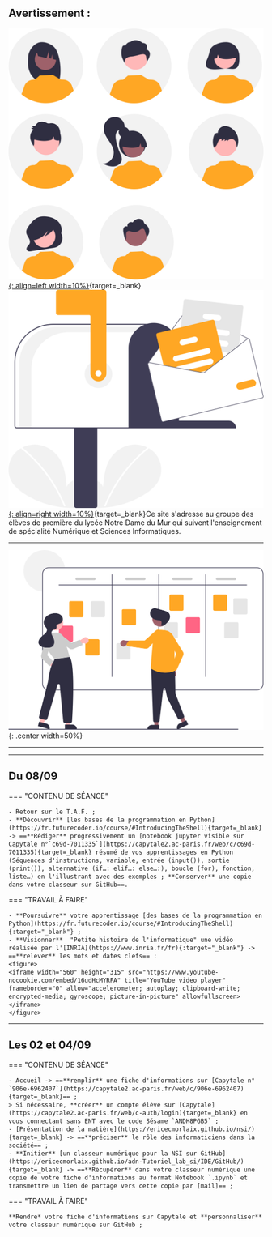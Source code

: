 
## Avertissement :

[![PJ](images/undraw_Team_re_0bfe.svg "# TEAM-1NSI-2025-2026"){: align=left width=10%}](){target=_blank}[![PJ](images/undraw_Mailbox_re_dvds.svg "team-1nsi-2025-2026@ecmorlaix.fr"){: align=right width=10%}](mailto:){target=_blank}Ce site s'adresse au groupe des élèves de première du lycée Notre Dame du Mur qui suivent l'enseignement de spécialité Numérique et Sciences Informatiques.
<!-- 
### Autres liens du groupe :

- [Sharepoint](https://ecmorlaix.sharepoint.com/sites/TEAM-1NSI-20212022/Documents%20partages/Forms/AllItems.aspx?CT=1633088990185&RootFolder=%2Fsites%2FTEAM%2D1NSI%2D20212022%2FDocuments%20partages%2FGeneral&FolderCTID=0x012000019689D1FEC0FB4E86F4D05CA2B5A0EC){target=_blank}
- [Conversation](https://outlook.office365.com/mail/group/ecmorlaix.fr/team-1nsi-20212022/email){target=_blank} -->

***

![board](images/undraw_Scrum_board_re_wk7v.svg){: .center width=50%}

[mail]: mailto:eric.madec@ecmorlaix.fr "eric.madec@ecmorlaix.fr"


***

<!-- **A LIRE :**

- [ChatGPT : « Non, le métier de développeur informatique n’est pas mort ! ](https://www.nouvelobs.com/opinions/20230321.OBS71149/chatgpt-non-le-metier-de-developpeur-informatique-n-est-pas-mort.html){target=_blank}

- [Sortir de sa zone de confort pour apprendre afin de se réaliser](https://static.wixstatic.com/media/557f79_7cbdd28074e84e4882ec9314f46d5fb0~mv2.jpeg/v1/fill/w_1024,h_768,al_c,q_90/557f79_7cbdd28074e84e4882ec9314f46d5fb0~mv2.webp){target=_blank} ;
      source : <https://www.jeromefrugere.com/post/pourquoi-dit-on-qu-il-faut-se-faire-violence-pour-sortir-de-sa-zone-de-confort> 

***
## Du 01/06

=== "CONTENU DE SÉANCE"

    - **faire** les activités du notebook [IHM_Web_Statique](https://nbviewer.org/urls/ericecmorlaix.github.io/1NSI_2025-2026/IHM_Web_Statique.ipynb){target=_blank} ;
    [:fontawesome-solid-download:](https://ericecmorlaix.github.io/1NSI_2025-2026/IHM_Web_Statique.ipynb){ .md-button .md-button--primary} et rendre compte de votre travail par [mail] ;
    - **faire** les activités du notebook [IHM_Web_Dynamique](https://nbviewer.org/urls/ericecmorlaix.github.io/1NSI_2025-2026/IHM_Web_Dynamique.ipynb){target=_blank} ;
    [:fontawesome-solid-download:](https://ericecmorlaix.github.io/1NSI_2025-2026/IHM_Web_Dynamique.ipynb){ .md-button .md-button--primary} et rendre compte de votre travail par [mail] ;

=== "TRAVAIL À FAIRE"
    
    - **regarder** la vidéo [Notions de web et d'interface homme-machine](https://www.lumni.fr/video/notions-de-web-et-d-interface-homme-machine){target="_blank"} ;   
    - **s'entrainer** sur le site [Exercices pratiques de NSI](https://e-nsi.gitlab.io/pratique/){target="_blank"} ;
    - **Poursuivre** l'entrainement pour la [Nuit du cOde 2023](./Nuit_du_cOde)

***
## Du 12/05

=== "CONTENU DE SÉANCE"
    
    - **Faire** les activités du notebook [Traitement de données en table avec Python (Partie 2)​](https://nbviewer.org/urls/ericecmorlaix.github.io/1NSI_2025-2026/Data_CSV-2.ipynb){target=_blank} ;
    [:fontawesome-solid-download:](https://ericecmorlaix.github.io/1NSI_2025-2026/Data_CSV-2.ipynb){ .md-button .md-button--primary} et rendre compte de votre travail par [mail] ;
    - **Finir** les activités du site [Dictionnaires](https://mcoilhac.forge.aeif.fr/dictionnaires/dictionnaires/01_quesako/){target=_blank} ;
    
    
=== "TRAVAIL À FAIRE"
    
    - **Finir** les activités du notebook [Terminal-Un_BN_pour_la_ligne_de_commande.ipynb](https://nbviewer.org/urls/ericecmorlaix.github.io/1NSI_2025-2026/Terminal-Un_BN_pour_la_ligne_de_commande.ipynb){target=_blank} ;
    [:fontawesome-solid-download:](https://ericecmorlaix.github.io/1NSI_2025-2026/Terminal-Un_BN_pour_la_ligne_de_commande.ipynb){ .md-button .md-button--primary} et remettre votre travail par [mail] ;    
    - **s'entrainer** sur le site [Exercices pratiques de NSI](https://e-nsi.gitlab.io/pratique/){target="_blank"} ;
    - **Poursuivre** l'entrainement pour la [Nuit du cOde 2023](./Nuit_du_cOde)

***
## Du 07/04

=== "CONTENU DE SÉANCE"

    - Evaluation par QCM portant essentiellement sur les commandes Linux, les tableaux par compréhension, un peu de logique booléenne, de l’algorithmique et de la programmation en Python d’une manière générale ;
    - Révisions de SNT : [Les données structurées et leur traitement](https://parcours.algorea.org/contents/4707-4701-1067253748629066205-653650670442840123/){target=_blank} ;
    - **Faire** les activités du site [Dictionnaires](https://mcoilhac.forge.aeif.fr/dictionnaires/dictionnaires/01_quesako/){target=_blank} ;
    - **Faire** les activités du notebook [Traitement de données en table avec Python (Partie 1)​](https://nbviewer.org/urls/ericecmorlaix.github.io/1NSI_2025-2026/Data_CSV-1.ipynb){target=_blank} ;
    [:fontawesome-solid-download:](https://ericecmorlaix.github.io/1NSI_2025-2026/Data_CSV-1.ipynb){ .md-button .md-button--primary} et rendre compte de votre travail par [mail] ;
    
=== "TRAVAIL À FAIRE"
    
    - **Finir** les activités du notebook [Terminal-Un_BN_pour_la_ligne_de_commande.ipynb](https://nbviewer.org/urls/ericecmorlaix.github.io/1NSI_2025-2026/Terminal-Un_BN_pour_la_ligne_de_commande.ipynb){target=_blank} ;
    [:fontawesome-solid-download:](https://ericecmorlaix.github.io/1NSI_2025-2026/Terminal-Un_BN_pour_la_ligne_de_commande.ipynb){ .md-button .md-button--primary} et remettre votre travail par [mail] ;    
    - **s'entrainer** sur le site [Exercices pratiques de NSI](https://e-nsi.gitlab.io/pratique/){target="_blank"} ;
    - **Poursuivre** l'entrainement pour la [Nuit du cOde 2023](./Nuit_du_cOde)
 
***
## Le 03/04

=== "CONTENU DE SÉANCE"

    - Synthèse des notebook [Exercices_listes_tableaux.ipynb](https://nbviewer.org/urls/ericecmorlaix.github.io/1NSI_2025-2026/Exercices_listes_tableaux.ipynb){target=_blank} ;
    et [OS.ipynb](https://nbviewer.org/urls/ericecmorlaix.github.io/1NSI_2025-2026/OS.ipynb){target=_blank} ;

    - **Finir** les activités du notebook [Terminal-Un_BN_pour_la_ligne_de_commande.ipynb](https://nbviewer.org/urls/ericecmorlaix.github.io/1NSI_2025-2026/Terminal-Un_BN_pour_la_ligne_de_commande.ipynb){target=_blank} ;
    [:fontawesome-solid-download:](https://ericecmorlaix.github.io/1NSI_2025-2026/Terminal-Un_BN_pour_la_ligne_de_commande.ipynb){ .md-button .md-button--primary} et remettre votre travail par [mail] ;

=== "TRAVAIL À FAIRE"

    - **Poursuivre** l'entrainement pour la [Nuit du cOde 2023](./Nuit_du_cOde)
    
    - **Découvrir** la dernière mise à jour avec les [Canvas dans Obsidian](https://ericecmorlaix.github.io/adn-Tutoriel_Obsidian/7-Options_Plugins/#canvas){target=_blank} ;

***
## Du 13 au 24/03

=== "CONTENU DE SÉANCE"

    - **Faire** les exercices du notebook [Exercices_listes_tableaux.ipynb](https://nbviewer.org/urls/ericecmorlaix.github.io/1NSI_2025-2026/Exercices_listes_tableaux.ipynb){target=_blank} ;
    [:fontawesome-solid-download:](https://ericecmorlaix.github.io/1NSI_2025-2026/Exercices_listes_tableaux.ipynb){ .md-button .md-button--primary} et remettre votre travail par [mail] ;

    - **Finir** les activités du notebook [TP_matrices.ipynb](https://nbviewer.org/urls/ericecmorlaix.github.io/1NSI_2025-2026/TP_matrices.ipynb){target=_blank} ;
    [:fontawesome-solid-download:](https://ericecmorlaix.github.io/1NSI_2025-2026/TP_matrices.ipynb){ .md-button .md-button--primary} et remettre votre travail par [mail] ;

     - **Répondre** au questionnement du notebook [OS.ipynb](https://nbviewer.org/urls/ericecmorlaix.github.io/1NSI_2025-2026/OS.ipynb){target=_blank} ;
    [:fontawesome-solid-download:](https://ericecmorlaix.github.io/1NSI_2025-2026/OS.ipynb){ .md-button .md-button--primary} et remettre votre travail par [mail] ;

    - **Faire** les activités du notebook [Terminal-Un_BN_pour_la_ligne_de_commande.ipynb](https://nbviewer.org/urls/ericecmorlaix.github.io/1NSI_2025-2026/Terminal-Un_BN_pour_la_ligne_de_commande.ipynb){target=_blank} ;
    [:fontawesome-solid-download:](https://ericecmorlaix.github.io/1NSI_2025-2026/Terminal-Un_BN_pour_la_ligne_de_commande.ipynb){ .md-button .md-button--primary} et remettre votre travail par [mail] ;


=== "TRAVAIL À FAIRE"

    - **Poursuivre** l'entrainement pour la [Nuit du cOde 2023](./Nuit_du_cOde)
    
    - **Découvrir** la dernière mise à jour avec les [Canvas dans Obsidian](https://ericecmorlaix.github.io/adn-Tutoriel_Obsidian/7-Options_Plugins/#canvas){target=_blank} ;


***
## Du 10/03

=== "CONTENU DE SÉANCE"

    - Evaluation par QCM sur les tableaux

    - **Finir** les activités du notebook [TP_matrices.ipynb](https://nbviewer.org/urls/ericecmorlaix.github.io/1NSI_2025-2026/TP_matrices.ipynb){target=_blank} ;
    [:fontawesome-solid-download:](https://ericecmorlaix.github.io/1NSI_2025-2026/TP_matrices.ipynb){ .md-button .md-button--primary} et remettre votre travail par [mail] ;

    - Entrainement pour la [Nuit du cOde 2023](./Nuit_du_cOde)

=== "TRAVAIL À FAIRE"
    
    - **découvrir** la dernière mise à jour avec les [Canvas dans Obsidian](https://ericecmorlaix.github.io/adn-Tutoriel_Obsidian/7-Options_Plugins/#canvas){target=_blank} ;


***
## Du 27/02

=== "CONTENU DE SÉANCE"

    - **faire** les activités du notebook [Les_tableaux.ipynb](https://nbviewer.org/urls/ericecmorlaix.github.io/1NSI_2025-2026/Les_tableaux.ipynb){target=_blank} ;
    [:fontawesome-solid-download:](https://ericecmorlaix.github.io/1NSI_2025-2026/Les_tableaux.ipynb){ .md-button .md-button--primary} et remettre votre travail par [mail] ;

    - **faire** les activités du notebook [TP_matrices.ipynb](https://nbviewer.org/urls/ericecmorlaix.github.io/1NSI_2025-2026/TP_matrices.ipynb){target=_blank} ;
    [:fontawesome-solid-download:](https://ericecmorlaix.github.io/1NSI_2025-2026/TP_matrices.ipynb){ .md-button .md-button--primary} et remettre votre travail par [mail] ;

=== "TRAVAIL À FAIRE"
    
    - **transmettre** le notebook [BBCmicrobit-Un_BN_Pour_MicroPython](https://nbviewer.org/urls/ericecmorlaix.github.io/1NSI_2025-2026/BBCmicrobit-Un_BN_Pour_MicroPython.ipynb){target=_blank} ;
    [:fontawesome-solid-download:](https://ericecmorlaix.github.io/1NSI_2025-2026/BBCmicrobit-Un_BN_Pour_MicroPython.ipynb){ .md-button .md-button--primary} et remettre votre travail par [mail] ;

    - **découvrir** la dernière mise à jour avec les [Canvas dans Obsidian](https://ericecmorlaix.github.io/adn-Tutoriel_Obsidian/7-Options_Plugins/#canvas){target=_blank} ;

***
## Les 26 et 27/01

=== "CONTENU DE SÉANCE"

    - **faire** les activités du notebook [BBCmicrobit-Un_BN_Pour_MicroPython](https://nbviewer.org/urls/ericecmorlaix.github.io/1NSI_2025-2026/BBCmicrobit-Un_BN_Pour_MicroPython.ipynb){target=_blank} ;
    [:fontawesome-solid-download:](https://ericecmorlaix.github.io/1NSI_2025-2026/BBCmicrobit-Un_BN_Pour_MicroPython.ipynb){ .md-button .md-button--primary} et remettre votre travail par [mail] ;

=== "TRAVAIL À FAIRE"
    
    - **transmettre** le notebook [Logique Booleenne](https://nbviewer.org/urls/ericecmorlaix.github.io/1NSI_2025-2026/Logique_Booleenne.ipynb){target=_blank} avec les réponses aux exercices du T.A.F. précédent ;
    [:fontawesome-solid-download:](https://ericecmorlaix.github.io/1NSI_2025-2026/Logique_Booleenne.ipynb){ .md-button .md-button--primary} ;






    - **Poursuivre** l'exploration du module [ipycanvas](https://nbviewer.org/urls/ericecmorlaix.github.io/1NSI_2025-2026/ipycanvas-Le_BN_pour_dessiner.ipynb){target=_blank}
    [:fontawesome-solid-download:](https://ericecmorlaix.github.io/1NSI_2025-2026/ipycanvas-Le_BN_pour_dessiner.ipynb){ .md-button .md-button--primary} ;

***





    - Synthèse en écriture collective des travaux du trimestre : [Solutions des notebook](https://codimd.apps.education.fr/YA8b-rxnQya0UHlQwZTMeA){target=_blank} ;

    - Synthèse en écriture collective des travaux du trimestre :
        - [Solutions des notebook](https://codimd.apps.education.fr/YA8b-rxnQya0UHlQwZTMeA){target=_blank}
        - [Memo de HTML5](https://codimd.apps.education.fr/BpZd89D2RWqxkfp14uDfSA){target=_blank}

 
## Du 04/06

=== "CONTENU DE SÉANCE"

    - Correction des évaluations du trimestre ;

    - **faire** les activités du notebook [IHM_Web_Dynamique](https://nbviewer.org/urls/ericecmorlaix.github.io/1NSI_2025-2026/IHM_Web_Dynamique.ipynb){target=_blank} ;
    [:fontawesome-solid-download:](https://ericecmorlaix.github.io/1NSI_2025-2026/IHM_Web_Dynamique.ipynb){ .md-button .md-button--primary} et rendre compte de votre travail par [mail] ;

=== "TRAVAIL À FAIRE"
    
    - **regarder** la vidéo [Notions de web et d'interface homme-machine](https://www.lumni.fr/video/notions-de-web-et-d-interface-homme-machine){target="_blank"} ;

    - **développer** un serveur web avec flask sur VSC :

        <center>
        <figure>
        <iframe width="560" height="315" src="https://www.youtube.com/embed/Ihp_cG7c2Rk?si=FsmsvR-ozR9AY3P8" title="YouTube video player" frameborder="0" allow="accelerometer; autoplay; clipboard-write; encrypted-media; gyroscope; picture-in-picture; web-share" referrerpolicy="strict-origin-when-cross-origin" allowfullscreen></iframe>
        <figcaption>TUTORIEL FLASK #1 : Découverte du framework, routes & templates</figcaption>
        </figure>
        </center>

        <center>
        <figure>
        <iframe width="560" height="315" src="https://www.youtube.com/embed/lvxqvNXniVc?si=go8MTmDwkyfmduN5" title="YouTube video player" frameborder="0" allow="accelerometer; autoplay; clipboard-write; encrypted-media; gyroscope; picture-in-picture; web-share" referrerpolicy="strict-origin-when-cross-origin" allowfullscreen></iframe>
        <figcaption>TUTORIEL FLASK #2 : Transmettre des paramètres dans l'URL</figcaption>
        </figure>
        </center>

        <center>
        <figure>
        <iframe width="560" height="315" src="https://www.youtube.com/embed/FdA1P7dY_18?si=fO2LzJCvlFyOo8DG" title="YouTube video player" frameborder="0" allow="accelerometer; autoplay; clipboard-write; encrypted-media; gyroscope; picture-in-picture; web-share" referrerpolicy="strict-origin-when-cross-origin" allowfullscreen></iframe>
        <figcaption>TUTORIEL FLASK #3 : Formulaires, méthodes GET et POST</figcaption>
        </figure>
        </center>


    - **Se questionner** et **découvrir** l'Intelligence Artificielle avec Guillaume et la Hotline  :

        <center>
        <figure>
        <iframe width="560" height="315" src="https://www.youtube.com/embed/mkfXdzA6B_c?si=sMKHM1SULVs5CKRV" title="YouTube video player" frameborder="0" allow="accelerometer; autoplay; clipboard-write; encrypted-media; gyroscope; picture-in-picture; web-share" referrerpolicy="strict-origin-when-cross-origin" allowfullscreen></iframe>
        <figcaption>Qui a peur de l’IA ? Se questionner #1</figcaption>
        </figure>
        </center>

        <center>
        <figure>
        <iframe width="560" height="315" src="https://www.youtube.com/embed/yQLmgw3rClM?si=coIFHrHxcEX_cm5P" title="YouTube video player" frameborder="0" allow="accelerometer; autoplay; clipboard-write; encrypted-media; gyroscope; picture-in-picture; web-share" referrerpolicy="strict-origin-when-cross-origin" allowfullscreen></iframe>
        <figcaption>C’est quoi l’intelligence artificielle ? Découvrir #1</figcaption>
        </figure>
        </center>

        <center>
        <figure>
        <iframe width="560" height="315" src="https://www.youtube.com/embed/E_3vJwb-wE0?si=Xkk1LSV1vs-pf3-k" title="YouTube video player" frameborder="0" allow="accelerometer; autoplay; clipboard-write; encrypted-media; gyroscope; picture-in-picture; web-share" referrerpolicy="strict-origin-when-cross-origin" allowfullscreen></iframe>
        <figcaption>De l’IA à toutes les sauces ? Se questionner #2</figcaption>
        </figure>
        </center>

        <center>
        <figure>
        <iframe width="560" height="315" src="https://www.youtube.com/embed/bLvabh0asQU?si=vQjsj3EFohXAfWFc" title="YouTube video player" frameborder="0" allow="accelerometer; autoplay; clipboard-write; encrypted-media; gyroscope; picture-in-picture; web-share" referrerpolicy="strict-origin-when-cross-origin" allowfullscreen></iframe>
        <figcaption>Du machine learning et des données. Découvrir #2</figcaption>
        </figure>
        </center>

        <center>
        <figure>
        <iframe width="560" height="315" src="https://www.youtube.com/embed/rEXOzNGAWFQ?si=MHI9FFIcgNkajN-7" title="YouTube video player" frameborder="0" allow="accelerometer; autoplay; clipboard-write; encrypted-media; gyroscope; picture-in-picture; web-share" referrerpolicy="strict-origin-when-cross-origin" allowfullscreen></iframe>
        <figcaption>Les humains sont-ils bons pour la casse ? Se questionner #3</figcaption>
        </figure>
        </center>

        <center>
        <figure>
        <iframe width="560" height="315" src="https://www.youtube.com/embed/4D8XReLj5SQ?si=MFPY2qNthNln061Y" title="YouTube video player" frameborder="0" allow="accelerometer; autoplay; clipboard-write; encrypted-media; gyroscope; picture-in-picture; web-share" referrerpolicy="strict-origin-when-cross-origin" allowfullscreen></iframe>
        <figcaption>L'intelligence artificielle à notre service ? Découvrir #3</figcaption>
        </figure>
        </center>

    - **Découvrir** l'[Intelligence Artificielle avec vittascience](https://fr.vittascience.com/ia/){target=_blank} :

        - [**interagir** avec différents modèles d'IA textuelles](https://fr.vittascience.com/ia/text.php){target=_blank} ;    
    
    - **Utiliser** une IA conversationnelle sans inscription avec [DuckDuckGo](https://duckduckgo.com/){target=_blank} ;  
    
    - **Reproduire** l'expérience :

        <center>
        <figure>
        <iframe width="560" height="315" src="https://www.youtube.com/embed/q8-LhLKc8wY?si=kaVzTn_vQ3YFJYN7" title="YouTube video player" frameborder="0" allow="accelerometer; autoplay; clipboard-write; encrypted-media; gyroscope; picture-in-picture; web-share" referrerpolicy="strict-origin-when-cross-origin" allowfullscreen></iframe>
        <figcaption>Intelligence artificielle-une machine qui apprend à jouer</figcaption>
        </figure>
        </center>
              

    - [Progresser en algorithmique à l'aide d'énigmes](https://nreveret.forge.aeif.fr/enigmes/){target="_blank"} ; 

    - [Maitriser des algorithmes et la programmation en Python](https://e-nsi.gitlab.io/pratique/){target="_blank"} ; 

***




## Le 03/06

=== "CONTENU DE SÉANCE"
      
    - **Finaliser** votre notebook memo d'algorithmique à l'aide du [cours](https://e-nsi.forge.aeif.fr/tris/){target=_blank} et en l'illustrant à l'aide d'[exercices](https://e-nsi.forge.aeif.fr/pratique/){target=_blank} et le transmettre... ;

=== "TRAVAIL À FAIRE"

    - **Finaliser** votre notebook memo d'algorithmique à l'aide du [cours](https://e-nsi.forge.aeif.fr/tris/){target=_blank} et en l'illustrant à l'aide d'[exercices](https://e-nsi.forge.aeif.fr/pratique/){target=_blank} et le transmettre... ;

***
## Le 24/05

=== "CONTENU DE SÉANCE"
    
    - Bilan de la [Nuit du cOde](./Nuit_du_cOde) ;
    
    - Synthèses des activités ​du notebook [Algorithmique-Complexite](https://nbviewer.org/urls/ericecmorlaix.github.io/1NSI_2025-2026/Algorithmique-Complexite.ipynb){target=_blank}  [:fontawesome-solid-download:](https://ericecmorlaix.github.io/1NSI_2025-2026/Algorithmique-Complexite.ipynb){ .md-button .md-button--primary} ;

    - Synthèses des activités ​du notebook [Algorithmique-Tri](https://nbviewer.org/urls/ericecmorlaix.github.io/1NSI_2025-2026/Algorithmique-Tri.ipynb){target=_blank}  [:fontawesome-solid-download:](https://ericecmorlaix.github.io/1NSI_2025-2026/Algorithmique-Tri.ipynb){ .md-button .md-button--primary} ;

     - ==**Se préparer** pour une évaluation pratique d'algorithmique en révisant le [cours](https://e-nsi.forge.aeif.fr/tris/){target=_blank} et en [s'exerçant](https://e-nsi.forge.aeif.fr/pratique/){target=_blank}== 

=== "TRAVAIL À FAIRE"

    - ==**Se préparer** pour une évaluation pratique d'algorithmique en révisant le [cours](https://e-nsi.forge.aeif.fr/tris/){target=_blank} et en [s'exerçant](https://e-nsi.forge.aeif.fr/pratique/){target=_blank}== 

***

## Du 13 au 17/05 (le 15/05 en autonomie) 

=== "CONTENU DE SÉANCE"
    
    - **Faire** les activités ​du notebook [Algorithmique-Complexite](https://nbviewer.org/urls/ericecmorlaix.github.io/1NSI_2025-2026/Algorithmique-Complexite.ipynb){target=_blank}  [:fontawesome-solid-download:](https://ericecmorlaix.github.io/1NSI_2025-2026/Algorithmique-Complexite.ipynb){ .md-button .md-button--primary} ;

    - **Faire** les activités ​du notebook [Algorithmique-Tri](https://nbviewer.org/urls/ericecmorlaix.github.io/1NSI_2025-2026/Algorithmique-Tri.ipynb){target=_blank}  [:fontawesome-solid-download:](https://ericecmorlaix.github.io/1NSI_2025-2026/Algorithmique-Tri.ipynb){ .md-button .md-button--primary} ;

    - **Poursuivre** l'entrainement pour la [Nuit du cOde](./Nuit_du_cOde) :
        - programmer un jeu de [Snake très simple](./pyxel/Snake_Pyxel_correction.pdf){target=_blank} ;

***
## Le 15/04 

=== "CONTENU DE SÉANCE"
    
    

    - **Finir** les activités du notebook [Traitement de données en table avec Python (Partie 2)​](https://nbviewer.org/urls/ericecmorlaix.github.io/1NSI_2025-2026/Data_CSV-2.ipynb){target=_blank} ;
    [:fontawesome-solid-download:](https://ericecmorlaix.github.io/1NSI_2025-2026/Data_CSV-2.ipynb){ .md-button .md-button--primary} et rendre compte de votre travail par [mail] ;

    - **Finir** les exercices du site [Dictionnaires](https://mcoilhac.forge.aeif.fr/dictionnaires/dictionnaires/01_quesako/){target=_blank} et **conserver** une trace au format notebook dans votre classeur numérique ;

=== "TRAVAIL À FAIRE"

    - **Rendre** les activités du notebook [Traitement de données en table avec Python (Partie 1)​](https://nbviewer.org/urls/ericecmorlaix.github.io/1NSI_2025-2026/Data_CSV-1.ipynb){target=_blank} ;
    [:fontawesome-solid-download:](https://ericecmorlaix.github.io/1NSI_2025-2026/Data_CSV-1.ipynb){ .md-button .md-button--primary} et rendre compte de votre travail par [mail] ;
    
    - **Se préparer** pour une évaluation par QCM sur les dictionnaires pour le 06/05 ;
    
    - **S'entrainer** encore pour la [Nuit du cOde](./Nuit_du_cOde) ;
***
## Le 10/04 

=== "CONTENU DE SÉANCE"
    
    - **Rendre** les activités du notebook [Traitement de données en table avec Python (Partie 1)​](https://nbviewer.org/urls/ericecmorlaix.github.io/1NSI_2025-2026/Data_CSV-1.ipynb){target=_blank} ;
    [:fontawesome-solid-download:](https://ericecmorlaix.github.io/1NSI_2025-2026/Data_CSV-1.ipynb){ .md-button .md-button--primary} et rendre compte de votre travail par [mail] ;

    - **Faire** les activités du notebook [Traitement de données en table avec Python (Partie 2)​](https://nbviewer.org/urls/ericecmorlaix.github.io/1NSI_2025-2026/Data_CSV-2.ipynb){target=_blank} ;
    [:fontawesome-solid-download:](https://ericecmorlaix.github.io/1NSI_2025-2026/Data_CSV-2.ipynb){ .md-button .md-button--primary} et rendre compte de votre travail par [mail] ;



=== "TRAVAIL À FAIRE"

    - **Se préparer** pour une évaluation par QCM sur les dictionnaires pour le 06/05 ;




***
## Le 29/03

=== "CONTENU DE SÉANCE"

    - Evaluation par QCM portant essentiellement sur les commandes Linux, les tableaux par compréhension, un peu de logique booléenne, de l’algorithmique et de la programmation en Python d’une manière générale ;
    
    - **Faire** les activités du notebook [Traitement de données en table avec Python (Partie 1)​](https://nbviewer.org/urls/ericecmorlaix.github.io/1NSI_2025-2026/Data_CSV-1.ipynb){target=_blank} ;
    [:fontawesome-solid-download:](https://ericecmorlaix.github.io/1NSI_2025-2026/Data_CSV-1.ipynb){ .md-button .md-button--primary} et rendre compte de votre travail par [mail] ;

    - **Poursuivre** les activités du site [Dictionnaires](https://mcoilhac.forge.aeif.fr/dictionnaires/dictionnaires/01_quesako/){target=_blank} et **conserver** une trace au format notebook dans votre classeur numérique ;








    - **Poursuivre** l'exploration du module [ipycanvas](https://nbviewer.org/urls/ericecmorlaix.github.io/1NSI_2025-2026/ipycanvas-Le_BN_pour_dessiner.ipynb){target=_blank}
    [:fontawesome-solid-download:](https://ericecmorlaix.github.io/1NSI_2025-2026/ipycanvas-Le_BN_pour_dessiner.ipynb){ .md-button .md-button--primary}








    - Découverte de l'application multiplateforme [Obsidian](https://ericecmorlaix.github.io/adn-Tutoriel_Obsidian/){target=_blank} -> ==**Synchroniser** votre classeur déposé sur GitHub avec un coffre d'Obsidian localisé sur votre iPad et donner accès à vos fichiers `notebook.ipynb` de ce dossier à l'application Carnets== ;

    - **Exploiter**  les fonctionnalités de l'application multiplateforme [Obsidian](https://ericecmorlaix.github.io/adn-Tutoriel_Obsidian/){target=_blank} ;
    - **Exploiter**  les fonctionnalités de l'application [Excalidraw](https://excalidraw.com/){target=_blank} et de ses extensions pour [VS Code](https://marketplace.visualstudio.com/items?itemName=pomdtr.excalidraw-editor){target=_blank} et pour [Obsidian](https://github.com/zsviczian/obsidian-excalidraw-plugin){target=_blank} ;


    - Correction des [exercices pratiques sur des tableaux](https://capytale2.ac-paris.fr/web/c/3fba-2944900){target=_blank} ;

    - **Finir** les activités du notebook [TP_matrices.ipynb](https://nbviewer.org/urls/ericecmorlaix.github.io/1NSI_2025-2026/TP_matrices.ipynb){target=_blank} | [Capytale n° 6eab-3002691](https://capytale2.ac-paris.fr/web/c/6eab-3002691){target=_blank} |
    [:fontawesome-solid-download:](https://ericecmorlaix.github.io/1NSI_2025-2026/TP_matrices.ipynb){ .md-button .md-button--primary} ;

    <!-- - **Proposer** vos solutions pour les fonctionnalités du notebook [Extras_matrices.ipynb](https://nbviewer.org/urls/ericecmorlaix.github.io/1NSI_2025-2026/Extras_matrices.ipynb){target=_blank}
    [:fontawesome-solid-download:](https://ericecmorlaix.github.io/1NSI_2025-2026/Extras_matrices.ipynb){ .md-button .md-button--primary} ;


      - **Finir** les activités de [Web Statique avec PyScript](https://ericecmorlaix.github.io/Web_Statique_PyScript/){target=_blank} > ==**Rendre** via [le notebook d76b-2521137 sur Capytale pour le 10/01/2024](https://capytale2.ac-paris.fr/web/c/d76b-2521137){target=_blank} ;

 
    - **S'entrainer** pour la [Nuit du cOde 2023](./Nuit_du_cOde) ; 

***
 
## Du 27/05

=== "CONTENU DE SÉANCE"

    - **Rendre** en PJ d'un [mail] votre notebook [Traitement de données en table avec Python (Partie 2)​](https://nbviewer.org/urls/ericecmorlaix.github.io/1NSI_2025-2026/Data_CSV-2.ipynb){target=_blank} ;
    [:fontawesome-solid-download:](https://ericecmorlaix.github.io/1NSI_2025-2026/Data_CSV-2.ipynb){ .md-button .md-button--primary} ;
    
    - Correction des évaluations du trimestre ;

    - **faire** les activités du notebook [IHM_Web_Dynamique](https://nbviewer.org/urls/ericecmorlaix.github.io/1NSI_2025-2026/IHM_Web_Dynamique.ipynb){target=_blank} ;
    [:fontawesome-solid-download:](https://ericecmorlaix.github.io/1NSI_2025-2026/IHM_Web_Dynamique.ipynb){ .md-button .md-button--primary} et rendre compte de votre travail par [mail] ;

=== "TRAVAIL À FAIRE"
    
    - **S'entrainer** sur [CodEx en réalisant des parcours](https://codex.forge.apps.education.fr/parcours/){target=_blank}
     et **conserver** une trace de vos réalisations sur [Capytale n° 5644-4571970](https://capytale2.ac-paris.fr/web/c/5644-4571970){target=_blank .md-button .md-button--primary} ;
    
    - **regarder** la vidéo [Notions de web et d'interface homme-machine](https://www.lumni.fr/video/notions-de-web-et-d-interface-homme-machine){target="_blank"} ;

    - **développer** un serveur web avec flask sur VSC :

        <center>
        <figure>
        <iframe width="560" height="315" src="https://www.youtube.com/embed/Ihp_cG7c2Rk?si=FsmsvR-ozR9AY3P8" title="YouTube video player" frameborder="0" allow="accelerometer; autoplay; clipboard-write; encrypted-media; gyroscope; picture-in-picture; web-share" referrerpolicy="strict-origin-when-cross-origin" allowfullscreen></iframe>
        <figcaption>TUTORIEL FLASK #1 : Découverte du framework, routes & templates</figcaption>
        </figure>
        </center>

        <center>
        <figure>
        <iframe width="560" height="315" src="https://www.youtube.com/embed/lvxqvNXniVc?si=go8MTmDwkyfmduN5" title="YouTube video player" frameborder="0" allow="accelerometer; autoplay; clipboard-write; encrypted-media; gyroscope; picture-in-picture; web-share" referrerpolicy="strict-origin-when-cross-origin" allowfullscreen></iframe>
        <figcaption>TUTORIEL FLASK #2 : Transmettre des paramètres dans l'URL</figcaption>
        </figure>
        </center>

        <center>
        <figure>
        <iframe width="560" height="315" src="https://www.youtube.com/embed/FdA1P7dY_18?si=fO2LzJCvlFyOo8DG" title="YouTube video player" frameborder="0" allow="accelerometer; autoplay; clipboard-write; encrypted-media; gyroscope; picture-in-picture; web-share" referrerpolicy="strict-origin-when-cross-origin" allowfullscreen></iframe>
        <figcaption>TUTORIEL FLASK #3 : Formulaires, méthodes GET et POST</figcaption>
        </figure>
        </center>


    - **Se questionner** et **découvrir** l'Intelligence Artificielle avec Guillaume et la Hotline  :

        <center>
        <figure>
        <iframe width="560" height="315" src="https://www.youtube.com/embed/mkfXdzA6B_c?si=sMKHM1SULVs5CKRV" title="YouTube video player" frameborder="0" allow="accelerometer; autoplay; clipboard-write; encrypted-media; gyroscope; picture-in-picture; web-share" referrerpolicy="strict-origin-when-cross-origin" allowfullscreen></iframe>
        <figcaption>Qui a peur de l’IA ? Se questionner #1</figcaption>
        </figure>
        </center>

        <center>
        <figure>
        <iframe width="560" height="315" src="https://www.youtube.com/embed/yQLmgw3rClM?si=coIFHrHxcEX_cm5P" title="YouTube video player" frameborder="0" allow="accelerometer; autoplay; clipboard-write; encrypted-media; gyroscope; picture-in-picture; web-share" referrerpolicy="strict-origin-when-cross-origin" allowfullscreen></iframe>
        <figcaption>C’est quoi l’intelligence artificielle ? Découvrir #1</figcaption>
        </figure>
        </center>

        <center>
        <figure>
        <iframe width="560" height="315" src="https://www.youtube.com/embed/E_3vJwb-wE0?si=Xkk1LSV1vs-pf3-k" title="YouTube video player" frameborder="0" allow="accelerometer; autoplay; clipboard-write; encrypted-media; gyroscope; picture-in-picture; web-share" referrerpolicy="strict-origin-when-cross-origin" allowfullscreen></iframe>
        <figcaption>De l’IA à toutes les sauces ? Se questionner #2</figcaption>
        </figure>
        </center>

        <center>
        <figure>
        <iframe width="560" height="315" src="https://www.youtube.com/embed/bLvabh0asQU?si=vQjsj3EFohXAfWFc" title="YouTube video player" frameborder="0" allow="accelerometer; autoplay; clipboard-write; encrypted-media; gyroscope; picture-in-picture; web-share" referrerpolicy="strict-origin-when-cross-origin" allowfullscreen></iframe>
        <figcaption>Du machine learning et des données. Découvrir #2</figcaption>
        </figure>
        </center>

        <center>
        <figure>
        <iframe width="560" height="315" src="https://www.youtube.com/embed/rEXOzNGAWFQ?si=MHI9FFIcgNkajN-7" title="YouTube video player" frameborder="0" allow="accelerometer; autoplay; clipboard-write; encrypted-media; gyroscope; picture-in-picture; web-share" referrerpolicy="strict-origin-when-cross-origin" allowfullscreen></iframe>
        <figcaption>Les humains sont-ils bons pour la casse ? Se questionner #3</figcaption>
        </figure>
        </center>

        <center>
        <figure>
        <iframe width="560" height="315" src="https://www.youtube.com/embed/4D8XReLj5SQ?si=MFPY2qNthNln061Y" title="YouTube video player" frameborder="0" allow="accelerometer; autoplay; clipboard-write; encrypted-media; gyroscope; picture-in-picture; web-share" referrerpolicy="strict-origin-when-cross-origin" allowfullscreen></iframe>
        <figcaption>L'intelligence artificielle à notre service ? Découvrir #3</figcaption>
        </figure>
        </center>

    - **Découvrir** l'[Intelligence Artificielle avec vittascience](https://fr.vittascience.com/ia/){target=_blank} :

        - [**interagir** avec différents modèles d'IA textuelles](https://fr.vittascience.com/ia/text.php){target=_blank} ;    
    
    - **Utiliser** une IA conversationnelle sans inscription avec [DuckDuckGo](https://duckduckgo.com/){target=_blank} ;  
    
    - **Reproduire** l'expérience :

        <center>
        <figure>
        <iframe width="560" height="315" src="https://www.youtube.com/embed/q8-LhLKc8wY?si=kaVzTn_vQ3YFJYN7" title="YouTube video player" frameborder="0" allow="accelerometer; autoplay; clipboard-write; encrypted-media; gyroscope; picture-in-picture; web-share" referrerpolicy="strict-origin-when-cross-origin" allowfullscreen></iframe>
        <figcaption>Intelligence artificielle-une machine qui apprend à jouer</figcaption>
        </figure>
        </center>
              


***
## Du 06/05

=== "CONTENU DE SÉANCE"

    - **Finir** les activités du site [Dictionnaires](https://mcoilhac.forge.apps.education.fr/dictionnaires/dictionnaires/01_quesako/){target=_blank} ;

    - **Faire** les activités du notebook [Traitement de données en table avec Python (Partie 2)​](https://nbviewer.org/urls/ericecmorlaix.github.io/1NSI_2025-2026/Data_CSV-2.ipynb){target=_blank} ;
    [:fontawesome-solid-download:](https://ericecmorlaix.github.io/1NSI_2025-2026/Data_CSV-2.ipynb){ .md-button .md-button--primary} ;

=== "TRAVAIL À FAIRE"

    - **Rendre** en PJ d'un [mail] votre notebook [Traitement de données en table avec Python (Partie 1)​](https://nbviewer.org/urls/ericecmorlaix.github.io/1NSI_2025-2026/Data_CSV-1.ipynb){target=_blank} ;
    [:fontawesome-solid-download:](https://ericecmorlaix.github.io/1NSI_2025-2026/Data_CSV-1.ipynb){ .md-button .md-button--primary} ;

    - **S'entrainer** pour la [Nuit du cOde](./Nuit_du_cOde) en programmant un jeu de [Snake très simple](./pyxel/Snake_Pyxel_correction.pdf){target=_blank} ;

    - **S'entrainer** sur [CodEx en réalisant des parcours](https://codex.forge.apps.education.fr/parcours/){target=_blank}
     et **conserver** une trace de vos réalisations sur [Capytale n° 5644-4571970](https://capytale2.ac-paris.fr/web/c/5644-4571970){target=_blank .md-button .md-button--primary} ;

***
## Du 22/04

=== "CONTENU DE SÉANCE"

    - Révisions de SNT : [Les données structurées et leur traitement](https://parcours.algorea.org/contents/4707-4702-1067253748629066205-653650670442840123/){target=_blank} ;
    - **Faire** les activités du site [Dictionnaires](https://mcoilhac.forge.apps.education.fr/dictionnaires/dictionnaires/01_quesako/){target=_blank} ;
    - **Faire** les activités du notebook [Traitement de données en table avec Python (Partie 1)​](https://nbviewer.org/urls/ericecmorlaix.github.io/1NSI_2025-2026/Data_CSV-1.ipynb){target=_blank} ;
    [:fontawesome-solid-download:](https://ericecmorlaix.github.io/1NSI_2025-2026/Data_CSV-1.ipynb){ .md-button .md-button--primary} ;

=== "TRAVAIL À FAIRE"

    - **Rendre** sur [Capytale n° d371-5836181](https://capytale2.ac-paris.fr/web/c/d371-5836181){target=_blank} les exercices correspondants au notebook [Les_tableaux.ipynb](https://nbviewer.org/urls/ericecmorlaix.github.io/1NSI_2025-2026/Les_tableaux.ipynb){target=_blank} | 
    [:fontawesome-solid-download:](https://ericecmorlaix.github.io/1NSI_2025-2026/Les_tableaux.ipynb){ .md-button .md-button--primary}

    - **Rendre** [TP_matrices sur Capytale n° 05e4-5836493](https://capytale2.ac-paris.fr/web/c/05e4-5836493){target=_blank} | 
    [:fontawesome-solid-download:](https://ericecmorlaix.github.io/1NSI_2025-2026/TP_matrices.ipynb){ .md-button .md-button--primary} ;

    - **S'entrainer** pour la [Nuit du cOde](./Nuit_du_cOde) en programmant un jeu de [Snake très simple](./pyxel/Snake_Pyxel_correction.pdf){target=_blank} ;

    - **S'entrainer** sur [CodEx en réalisant des parcours](https://codex.forge.apps.education.fr/parcours/){target=_blank}
     et **conserver** une trace de vos réalisations sur [Capytale n° 5644-4571970](https://capytale2.ac-paris.fr/web/c/5644-4571970){target=_blank .md-button .md-button--primary} ;

    - **Poursuivre** l'exploration du module [ipycanvas](https://nbviewer.org/urls/ericecmorlaix.github.io/1NSI_2025-2026/ipycanvas-Le_BN_pour_dessiner.ipynb){target=_blank} | 
    [:fontawesome-solid-download:](https://ericecmorlaix.github.io/1NSI_2025-2026/ipycanvas-Le_BN_pour_dessiner.ipynb){ .md-button .md-button--primary} ;

***
## Du 18/03

=== "CONTENU DE SÉANCE"

    - [TP_matrices.ipynb](https://nbviewer.org/urls/ericecmorlaix.github.io/1NSI_2025-2026/TP_matrices.ipynb){target=_blank} |  [Capytale n° 05e4-5836493](https://capytale2.ac-paris.fr/web/c/05e4-5836493){target=_blank} | 
    [:fontawesome-solid-download:](https://ericecmorlaix.github.io/1NSI_2025-2026/TP_matrices.ipynb){ .md-button .md-button--primary} ;

    - **S'entrainer** pour la [Nuit du cOde](./Nuit_du_cOde) en programmant un jeu de [Snake très simple](./pyxel/Snake_Pyxel_correction.pdf){target=_blank} ;


=== "TRAVAIL À FAIRE"

    - **Rendre** sur [Capytale n° d371-5836181](https://capytale2.ac-paris.fr/web/c/d371-5836181){target=_blank} les exercices correspondants au notebook [Les_tableaux.ipynb](https://nbviewer.org/urls/ericecmorlaix.github.io/1NSI_2025-2026/Les_tableaux.ipynb){target=_blank} | 
    [:fontawesome-solid-download:](https://ericecmorlaix.github.io/1NSI_2025-2026/Les_tableaux.ipynb){ .md-button .md-button--primary}

    - **S'entrainer** sur [CodEx en réalisant des parcours](https://codex.forge.apps.education.fr/parcours/){target=_blank}
     et **conserver** une trace de vos réalisations sur [Capytale n° 5644-4571970](https://capytale2.ac-paris.fr/web/c/5644-4571970){target=_blank .md-button .md-button--primary} ;

    - **Poursuivre** l'exploration du module [ipycanvas](https://nbviewer.org/urls/ericecmorlaix.github.io/1NSI_2025-2026/ipycanvas-Le_BN_pour_dessiner.ipynb){target=_blank} | 
    [:fontawesome-solid-download:](https://ericecmorlaix.github.io/1NSI_2025-2026/ipycanvas-Le_BN_pour_dessiner.ipynb){ .md-button .md-button--primary} ;

***
## Les 14 et 15/03 Portes Ouvertes

=== "CONTENU DE SÉANCE"

    - Activités à réaliser :

        - [TP_matrices.ipynb](https://nbviewer.org/urls/ericecmorlaix.github.io/1NSI_2025-2026/TP_matrices.ipynb){target=_blank} |  [Capytale n° 05e4-5836493](https://capytale2.ac-paris.fr/web/c/05e4-5836493){target=_blank} | 
        [:fontawesome-solid-download:](https://ericecmorlaix.github.io/1NSI_2025-2026/TP_matrices.ipynb){ .md-button .md-button--primary} ;

        - **S'entrainer** pour la [Nuit du cOde](./Nuit_du_cOde) en programmant un jeu de [Snake très simple](./pyxel/Snake_Pyxel_correction.pdf){target=_blank} ;

    - Activités déjà réalisées :

        - mini-projet collectif [Dessiner_ma_rue](https://nbviewer.org/urls/ericecmorlaix.github.io/1NSI_2025-2026/Dessiner_ma_rue.ipynb){target=_blank} | 
        [:fontawesome-solid-download:](https://ericecmorlaix.github.io/1NSI_2025-2026/Dessiner_ma_rue.ipynb){ .md-button .md-button--primary} ;
        - [IHM_Web_Statique](https://nbviewer.org/urls/ericecmorlaix.github.io/1NSI_2025-2026/IHM_Web_Statique.ipynb){target=_blank} | 
        [:fontawesome-solid-download:](https://ericecmorlaix.github.io/1NSI_2025-2026/IHM_Web_Statique.ipynb){ .md-button .md-button--primary} | 
        [Capytale n° `45e8-5599678`](https://capytale2.ac-paris.fr/web/c/45e8-5599678){target=_blank} ;
        - [Terminal-Un_BN_pour_la_ligne_de_commande.ipynb](https://nbviewer.org/urls/ericecmorlaix.github.io/1NSI_2025-2026/Terminal-Un_BN_pour_la_ligne_de_commande.ipynb){target=_blank} | 
        [:fontawesome-solid-download:](https://ericecmorlaix.github.io/1NSI_2025-2026/Terminal-Un_BN_pour_la_ligne_de_commande.ipynb){ .md-button .md-button--primary} | 
        [Capytale n° `1436-5369350`](https://capytale2.ac-paris.fr/web/c/1436-5369350) ;
        - [Logique_Booleenne](https://nbviewer.org/urls/ericecmorlaix.github.io/1NSI_2025-2026/Logique_Booleenne.ipynb){target=_blank} | 
        [:fontawesome-solid-download:](https://ericecmorlaix.github.io/1NSI_2025-2026/Logique_Booleenne.ipynb){ .md-button .md-button--primary} | 
        [Capytale n° 9a9f-4841668](https://capytale2.ac-paris.fr/web/c/9a9f-4841668){target=_blank .md-button .md-button--primary } ;
        - [Bases de la programmation en Python](https://fr.futurecoder.io/course/#IntroducingTheShell){:target="_blank"} | 
        [Capytale n°9c9c-3840062](https://capytale2.ac-paris.fr/web/c/9c9c-3840062){target=_blank} ;

    

=== "TRAVAIL À FAIRE"

    - **Rendre** sur [Capytale n° d371-5836181](https://capytale2.ac-paris.fr/web/c/d371-5836181){target=_blank} les exercices correspondants au notebook [Les_tableaux.ipynb](https://nbviewer.org/urls/ericecmorlaix.github.io/1NSI_2025-2026/Les_tableaux.ipynb){target=_blank} | 
    [:fontawesome-solid-download:](https://ericecmorlaix.github.io/1NSI_2025-2026/Les_tableaux.ipynb){ .md-button .md-button--primary}

    - **S'entrainer** sur [CodEx en réalisant des parcours](https://codex.forge.apps.education.fr/parcours/){target=_blank}
     et **conserver** une trace de vos réalisations sur [Capytale n° 5644-4571970](https://capytale2.ac-paris.fr/web/c/5644-4571970){target=_blank .md-button .md-button--primary} ;

    - **Poursuivre** l'exploration du module [ipycanvas](https://nbviewer.org/urls/ericecmorlaix.github.io/1NSI_2025-2026/ipycanvas-Le_BN_pour_dessiner.ipynb){target=_blank} | 
    [:fontawesome-solid-download:](https://ericecmorlaix.github.io/1NSI_2025-2026/ipycanvas-Le_BN_pour_dessiner.ipynb){ .md-button .md-button--primary} ;

***
## Le 06/03

=== "CONTENU DE SÉANCE"

    - **faire** les activités du notebook [Les_tableaux.ipynb](https://nbviewer.org/urls/ericecmorlaix.github.io/1NSI_2025-2026/Les_tableaux.ipynb){target=_blank} ;
    [:fontawesome-solid-download:](https://ericecmorlaix.github.io/1NSI_2025-2026/Les_tableaux.ipynb){ .md-button .md-button--primary} ;

    > **Compléter** les exercices correspondants sur [Capytale n° d371-5836181](https://capytale2.ac-paris.fr/web/c/d371-5836181){target=_blank} ;

    - **faire** les activités du notebook [TP_matrices.ipynb](https://nbviewer.org/urls/ericecmorlaix.github.io/1NSI_2025-2026/TP_matrices.ipynb){target=_blank} | [Capytale n° 05e4-5836493](https://capytale2.ac-paris.fr/web/c/05e4-5836493){target=_blank} |
    [:fontawesome-solid-download:](https://ericecmorlaix.github.io/1NSI_2025-2026/TP_matrices.ipynb){ .md-button .md-button--primary} ;
    
=== "TRAVAIL À FAIRE"

    - **Se préparer** pour une évaluation pratique [en réalisant des parcours sur CodEx ](https://codex.forge.apps.education.fr/parcours/#informatique){target=_blank} tout en conservant une trace de vos réalisations sur [Capytale n° 5644-4571970](https://capytale2.ac-paris.fr/web/c/5644-4571970){target=_blank .md-button .md-button--primary} et une **évaluation par QCM portant sur les fonctions, les chaines de caractères, les tableaux, la programmation en Python d'une manière générale et d'autres notions déjà vues... ;

***

## Le 04/03

=== "CONTENU DE SÉANCE"
    
    - Evaluation par QCM sur le web statique ;
    - **Faire** les activités de [Web Statique avec PyScript](https://ericecmorlaix.github.io/Web_Statique_PyScript/){target=_blank} ;

=== "TRAVAIL À FAIRE"

    - **S'entrainer** sur [CodEx en réalisant des parcours](https://codex.forge.apps.education.fr/parcours/){target=_blank}
     et **conserver** une trace de vos réalisations sur [Capytale n° 5644-4571970](https://capytale2.ac-paris.fr/web/c/5644-4571970){target=_blank .md-button .md-button--primary} ;

***
## Le 04/03

=== "CONTENU DE SÉANCE"
    
    - Evaluation par QCM sur le web statique ;
    - **Faire** les activités de [Web Statique avec PyScript](https://ericecmorlaix.github.io/Web_Statique_PyScript/){target=_blank} ;

=== "TRAVAIL À FAIRE"

    - **S'entrainer** sur [CodEx en réalisant des parcours](https://codex.forge.apps.education.fr/parcours/){target=_blank}
     et **conserver** une trace de vos réalisations sur [Capytale n° 5644-4571970](https://capytale2.ac-paris.fr/web/c/5644-4571970){target=_blank .md-button .md-button--primary} ;

***
## Du 06/02

=== "CONTENU DE SÉANCE"

    - **Rejoindre** la classe sur la [KhanAcademy](https://fr.khanacademy.org/join/3E9X2XCS){target=_blank} et **Faire** les activités du notebook [IHM_Web_Statique](https://nbviewer.org/urls/ericecmorlaix.github.io/1NSI_2025-2026/IHM_Web_Statique.ipynb){target=_blank} 
    [:fontawesome-solid-download:](https://ericecmorlaix.github.io/1NSI_2025-2026/IHM_Web_Statique.ipynb){ .md-button .md-button--primary} 
    et remettre votre travail via [Capytale n° `45e8-5599678`](https://capytale2.ac-paris.fr/web/c/45e8-5599678){target=_blank} ;
    
    - ==**Constituer** progressivement une note, un memo personnel, résumé de vos apprentissages des langages HTML/CSS/JavaScript==


=== "TRAVAIL À FAIRE"

    - **Faire** le [devoir pratique de vacances en HTML/CSS | n° 4f26-5056055 / Capytale](https://capytale2.ac-paris.fr/web/c/4f26-5056055){:target="_blank"} ;

    - **Finaliser** et **rendre** toutes les activités engagées sur Capytale ce trimestre...

***
## Du 21/01

=== "CONTENU DE SÉANCE"

    - **Répondre** au questionnement du notebook [OS.ipynb](https://nbviewer.org/urls/ericecmorlaix.github.io/1NSI_2025-2026/OS.ipynb){target=_blank} 
    [:fontawesome-solid-download:](https://ericecmorlaix.github.io/1NSI_2025-2026/OS.ipynb){ .md-button .md-button--primary} 
    et remettre votre travail via [Capytale n° `478b-5369425`](https://capytale2.ac-paris.fr/web/c/478b-5369425){target=_blank} ;

    - **Faire** les activités du notebook [Terminal-Un_BN_pour_la_ligne_de_commande.ipynb](https://nbviewer.org/urls/ericecmorlaix.github.io/1NSI_2025-2026/Terminal-Un_BN_pour_la_ligne_de_commande.ipynb){target=_blank} 
    [:fontawesome-solid-download:](https://ericecmorlaix.github.io/1NSI_2025-2026/Terminal-Un_BN_pour_la_ligne_de_commande.ipynb){ .md-button .md-button--primary} 
    et compléter votre memo de ligne de commande [Capytale n° `1436-5369350`](https://capytale2.ac-paris.fr/web/c/1436-5369350) ;

    
=== "TRAVAIL À FAIRE"
   
    - **Rendre** les activités de [Logique_Booleenne](https://nbviewer.org/urls/ericecmorlaix.github.io/1NSI_2025-2026/Logique_Booleenne.ipynb){target=_blank}
     sur [Capytale n° 9a9f-4841668](https://capytale2.ac-paris.fr/web/c/9a9f-4841668){target=_blank .md-button .md-button--primary }
    [:fontawesome-solid-download:](https://ericecmorlaix.github.io/1NSI_2025-2026/Logique_Booleenne.ipynb){ .md-button .md-button--primary}
    - Complément, exemples de réalisations de fonctions logiques avec des transistors, **reconnaitre** les fonctions simulées :

        - <https://tinyurl.com/y6ca4dwn>{target="_blank"} ;
        - <https://tinyurl.com/y62j9dxj>{target="_blank"} ;
        - <https://tinyurl.com/y4pmexnc>{target="_blank"} ;
        - <https://tinyurl.com/yya89b6n>{target="_blank"} ;
        - <https://tinyurl.com/y56od8rh>{target="_blank"}...  
        > Ces circuits utilisent des transistors bipolaires inventés en 1948.
        > [Aujourd'hui le transistor MOS constitue, par sa simplicité de fabrication et ses performances, l'élément de base des circuits intégrés](https://openclassrooms.com/fr/courses/5439146-faites-vos-premiers-pas-dans-le-monde-de-l-electronique-numerique/5693601-implementez-une-porte-logique-a-base-de-transistors-mos)...
    
    
    - **Poursuivre** l'exploration du module [ipycanvas](https://nbviewer.org/urls/ericecmorlaix.github.io/1NSI_2025-2026/ipycanvas-Le_BN_pour_dessiner.ipynb){target=_blank}
    [:fontawesome-solid-download:](https://ericecmorlaix.github.io/1NSI_2025-2026/ipycanvas-Le_BN_pour_dessiner.ipynb){ .md-button .md-button--primary}    
    
    - **Finaliser** votre apprentissage de la programmation en Python concernant les *listes*, les *fonctions*, les *boucles imbriquées* et les *opérateurs booléens* sur [futurecoder](https://fr.futurecoder.io/course/#IntroducingTheShell){:target="_blank"} -> ==**Compléter** votre [notebook jupyter visible sur Capytale n°9c9c-3840062](https://capytale2.ac-paris.fr/web/c/9c9c-3840062){target=_blank} résumé de vos apprentissages en Python

    - **S'entrainer** sur CodEx en réalisant les parcours [Découverte de liste, Calcul de moyennes, Manipulation de chaines de caractères](https://codex.forge.apps.education.fr/parcours/){target=_blank} et :

        - [Opérateurs booléens](https://codex.forge.apps.education.fr/exercices/operateurs_booleens/){target=_blank} ;
        - [Ou exclusif entre deux listes](https://codex.forge.apps.education.fr/exercices/ou_exclusif_listes/){target=_blank} ;
        - [Validation de mot de passe](https://codex.forge.apps.education.fr/exercices/validation_mdp/){target=_blank} ;        
    > **conserver** une trace de vos réalisations sur [Capytale n° 5644-4571970](https://capytale2.ac-paris.fr/web/c/5644-4571970){target=_blank .md-button .md-button--primary} ;



***

## Du 17/12

=== "CONTENU DE SÉANCE"

    - mini-projet collectif [Dessiner_ma_rue](https://nbviewer.org/urls/ericecmorlaix.github.io/1NSI_2025-2026/Dessiner_ma_rue.ipynb){target=_blank} ;
    [:fontawesome-solid-download:](https://ericecmorlaix.github.io/1NSI_2025-2026/Dessiner_ma_rue.ipynb){ .md-button .md-button--primary}
    > Utiliser un tableau Kanban pour visualiser l'évolution du processus de développement d'un projet dans Visual Studio Code ;
 
  
=== "TRAVAIL À FAIRE"
   
    - **Rendre** les activités de [Logique_Booleenne](https://nbviewer.org/urls/ericecmorlaix.github.io/1NSI_2025-2026/Logique_Booleenne.ipynb){target=_blank}
     sur [Capytale n° 9a9f-4841668](https://capytale2.ac-paris.fr/web/c/9a9f-4841668){target=_blank .md-button .md-button--primary }
    [:fontawesome-solid-download:](https://ericecmorlaix.github.io/1NSI_2025-2026/Logique_Booleenne.ipynb){ .md-button .md-button--primary}
    - Complément, exemples de réalisations de fonctions logiques avec des transistors, **reconnaitre** les fonctions simulées :

        - <https://tinyurl.com/y6ca4dwn>{target="_blank"} ;
        - <https://tinyurl.com/y62j9dxj>{target="_blank"} ;
        - <https://tinyurl.com/y4pmexnc>{target="_blank"} ;
        - <https://tinyurl.com/yya89b6n>{target="_blank"} ;
        - <https://tinyurl.com/y56od8rh>{target="_blank"}...  
        > Ces circuits utilisent des transistors bipolaires inventés en 1948.
        > [Aujourd'hui le transistor MOS constitue, par sa simplicité de fabrication et ses performances, l'élément de base des circuits intégrés](https://openclassrooms.com/fr/courses/5439146-faites-vos-premiers-pas-dans-le-monde-de-l-electronique-numerique/5693601-implementez-une-porte-logique-a-base-de-transistors-mos)...
    
    
    - **Poursuivre** l'exploration du module [ipycanvas](https://nbviewer.org/urls/ericecmorlaix.github.io/1NSI_2025-2026/ipycanvas-Le_BN_pour_dessiner.ipynb){target=_blank}
    [:fontawesome-solid-download:](https://ericecmorlaix.github.io/1NSI_2025-2026/ipycanvas-Le_BN_pour_dessiner.ipynb){ .md-button .md-button--primary}    
    
    - **Finaliser** votre apprentissage de la programmation en Python concernant les *listes*, les *fonctions*, les *boucles imbriquées* et les *opérateurs booléens* sur [futurecoder](https://fr.futurecoder.io/course/#IntroducingTheShell){:target="_blank"} -> ==**Compléter** votre [notebook jupyter visible sur Capytale n°9c9c-3840062](https://capytale2.ac-paris.fr/web/c/9c9c-3840062){target=_blank} résumé de vos apprentissages en Python

    - **S'entrainer** sur CodEx en réalisant les parcours [Découverte de liste, Calcul de moyennes, Manipulation de chaines de caractères](https://codex.forge.apps.education.fr/parcours/){target=_blank} et :

        - [Opérateurs booléens](https://codex.forge.apps.education.fr/exercices/operateurs_booleens/){target=_blank} ;
        - [Ou exclusif entre deux listes](https://codex.forge.apps.education.fr/exercices/ou_exclusif_listes/){target=_blank} ;
        - [Validation de mot de passe](https://codex.forge.apps.education.fr/exercices/validation_mdp/){target=_blank} ;        
    > **conserver** une trace de vos réalisations sur [Capytale n° 5644-4571970](https://capytale2.ac-paris.fr/web/c/5644-4571970){target=_blank .md-button .md-button--primary} ;

***

## Du 03/12

=== "CONTENU DE SÉANCE"

    - Synthèse des scripts du premier trimestre sur [Capytale n° 90db-4819088](https://capytale2.ac-paris.fr/web/c/90db-4819088){target=_blank .md-button .md-button--primary }
        
    - Correction du notebook [Fonctions_Logiques-Google_doodle.ipynb](https://nbviewer.org/urls/ericecmorlaix.github.io/1NSI_2025-2026/Fonctions_Logiques-Google_doodle.ipynb){target="_blank"}
     sur [Capytale n° 0e33-4601596](https://capytale2.ac-paris.fr/web/c/0e33-4601596){target=_blank .md-button .md-button--primary }
    [:fontawesome-solid-download:](https://ericecmorlaix.github.io/1NSI_2025-2026/Fonctions_Logiques-Google_doodle.ipynb){ .md-button .md-button--primary }.

    - **Faire** les activités du notebook [Logique_Booleenne](https://nbviewer.org/urls/ericecmorlaix.github.io/1NSI_2025-2026/Logique_Booleenne.ipynb){target=_blank}
     sur [Capytale n° 9a9f-4841668](https://capytale2.ac-paris.fr/web/c/9a9f-4841668){target=_blank .md-button .md-button--primary }
    [:fontawesome-solid-download:](https://ericecmorlaix.github.io/1NSI_2025-2026/Logique_Booleenne.ipynb){ .md-button .md-button--primary}


=== "TRAVAIL À FAIRE"
   
    - **Découvrir** le module [ipycanvas](https://nbviewer.org/urls/ericecmorlaix.github.io/1NSI_2025-2026/ipycanvas-Le_BN_pour_dessiner.ipynb){target=_blank}
    [:fontawesome-solid-download:](https://ericecmorlaix.github.io/1NSI_2025-2026/ipycanvas-Le_BN_pour_dessiner.ipynb){ .md-button .md-button--primary}    
    
    - **Finaliser** votre apprentissage de la programmation en Python concernant les *listes*, les *fonctions*, les *boucles imbriquées* et les *opérateurs booléens* sur [futurecoder](https://fr.futurecoder.io/course/#IntroducingTheShell){:target="_blank"} -> ==**Compléter** votre [notebook jupyter visible sur Capytale n°9c9c-3840062](https://capytale2.ac-paris.fr/web/c/9c9c-3840062){target=_blank} résumé de vos apprentissages en Python

    - **S'entrainer** sur CodEx en réalisant les parcours [Découverte de liste, Calcul de moyennes, Manipulation de chaines de caractères](https://codex.forge.apps.education.fr/parcours/){target=_blank} et :

        - [Opérateurs booléens](https://codex.forge.apps.education.fr/exercices/operateurs_booleens/){target=_blank} ;
        - [Ou exclusif entre deux listes](https://codex.forge.apps.education.fr/exercices/ou_exclusif_listes/){target=_blank} ;
        - [Validation de mot de passe](https://codex.forge.apps.education.fr/exercices/validation_mdp/){target=_blank} ;        
    > **conserver** une trace de vos réalisations sur [Capytale n° 5644-4571970](https://capytale2.ac-paris.fr/web/c/5644-4571970){target=_blank .md-button .md-button--primary} ;

***
## Les 22 et 29/11

=== "CONTENU DE SÉANCE"
    
    - QCM02 et QCM03 Bases de Python + binaire, hexadécimal, ASCII et UTF-8, Chaines de caractères, Types construits, Fonctions et Module


***

## Du 14/11

=== "CONTENU DE SÉANCE"

    - **Finir** les activités du notebook [Chaine-Le_BN_pour_traiter_les_textes_en_machine](https://nbviewer.org/urls/ericecmorlaix.github.io/1NSI_2025-2026/Chaine-Le_BN_pour_traiter_les_textes_en_machine.ipynb){target=_blank}
    [Capytale n° de75-4442563](https://capytale2.ac-paris.fr/web/c/de75-4442563){target=_blank .md-button .md-button--primary} 
    [:fontawesome-solid-download:](https://ericecmorlaix.github.io/1NSI_2025-2026/Chaine-Le_BN_pour_traiter_les_textes_en_machine.ipynb){ .md-button .md-button--primary}

    - **Parcourir** le notebook présentant [Les_types_construits](https://nbviewer.org/urls/ericecmorlaix.github.io/1NSI_2025-2026/Les_types_construits.ipynb){target=_blank}
    [Capytale n° bd71-4571643](https://capytale2.ac-paris.fr/web/c/bd71-4571643){target=_blank .md-button .md-button--primary}
    [:fontawesome-solid-download:](https://ericecmorlaix.github.io/1NSI_2025-2026/Les_types_construits.ipynb){ .md-button .md-button--primary}

    - **Lire** et **faire** les activités du notebook [Fonctions_et_modularisation](https://nbviewer.org/urls/ericecmorlaix.github.io/1NSI_2025-2026/Fonctions_et_modularisation.ipynb){target=_blank}
    [Capytale n° e5f7-4571767](https://capytale2.ac-paris.fr/web/c/e5f7-4571767){target=_blank .md-button .md-button--primary}
    [:fontawesome-solid-download:](https://ericecmorlaix.github.io/1NSI_2025-2026/Fonctions_et_modularisation.ipynb){ .md-button .md-button--primary}


=== "TRAVAIL À FAIRE"

    - **Répondre** aux questions du notebook [Fonctions_Logiques-Google_doodle.ipynb](https://nbviewer.org/urls/ericecmorlaix.github.io/1NSI_2025-2026/Fonctions_Logiques-Google_doodle.ipynb){target="_blank"} sur [Capytale n° 0e33-4601596](https://capytale2.ac-paris.fr/web/c/0e33-4601596){target=_blank .md-button .md-button--primary }
    [:fontawesome-solid-download:](https://ericecmorlaix.github.io/1NSI_2025-2026/Fonctions_Logiques-Google_doodle.ipynb){ .md-button .md-button--primary }.

    - **Reprendre** votre apprentissage de la programmation en Python concernant les *listes*, les *fonctions*, les *boucles imbriquées* et les *opérateurs booléens* sur [futurecoder](https://fr.futurecoder.io/course/#IntroducingTheShell){:target="_blank"} -> ==**Compléter** votre [notebook jupyter visible sur Capytale n°9c9c-3840062](https://capytale2.ac-paris.fr/web/c/9c9c-3840062){target=_blank} résumé de vos apprentissages en Python

    - **S'entrainer** sur CodEx en réalisant les parcours [Découverte de liste, Calcul de moyennes, Manipulation de chaines de caractères](https://codex.forge.apps.education.fr/parcours/){target=_blank} et conserver une trace de vos réalisations sur [Capytale n° 5644-4571970](https://capytale2.ac-paris.fr/web/c/5644-4571970){target=_blank .md-button .md-button--primary} ;
    
    - **Découvrir** le système de numération des Shadoks et **imaginer** un script de conversion :
    <center>
    <iframe width="560" height="315" src="https://www.youtube.com/embed/lP9PaDs2xgQ?si=tHVffSiabWDMU7Bz" title="YouTube video player" frameborder="0" allow="accelerometer; autoplay; clipboard-write; encrypted-media; gyroscope; picture-in-picture; web-share" allowfullscreen></iframe>
    </center> 

    - **Découvrir** l'interface graphique **Dear PyGui** à l'aide de [sa documentation](https://dearpygui.readthedocs.io){target=_blank} et de [la playlist de Frédéric LEULEU](https://youtu.be/AtQAfI91GcI?si=uTl8KkSBcn3oDo-y){target=_blank} ;

***

## Du 05/11

=== "CONTENU DE SÉANCE"

    - Retour sur le T.A.F. à finir et à rendre... ;
    - **Faire** les activités du notebook [Chaine-Le_BN_pour_traiter_les_textes_en_machine](https://nbviewer.org/urls/ericecmorlaix.github.io/1NSI_2025-2026/Chaine-Le_BN_pour_traiter_les_textes_en_machine.ipynb){target=_blank}
    [Capytale n° de75-4442563](https://capytale2.ac-paris.fr/web/c/de75-4442563){target=_blank .md-button .md-button--primary} 
    [:fontawesome-solid-download:](https://ericecmorlaix.github.io/1NSI_2025-2026/Chaine-Le_BN_pour_traiter_les_textes_en_machine.ipynb){ .md-button .md-button--primary}


=== "TRAVAIL À FAIRE"

    - **S'entrainer** à la [Manipulation de chaines de caractères](https://codex.forge.apps.education.fr/parcours/){target=_blank}
    
    - **Découvrir** le système de numération des Shadoks et **imaginer** un script de conversion :
    <center>
    <iframe width="560" height="315" src="https://www.youtube.com/embed/lP9PaDs2xgQ?si=tHVffSiabWDMU7Bz" title="YouTube video player" frameborder="0" allow="accelerometer; autoplay; clipboard-write; encrypted-media; gyroscope; picture-in-picture; web-share" allowfullscreen></iframe>
    </center> 

    - **Découvrir** l'interface graphique **Dear PyGui** à l'aide de [sa documentation](https://dearpygui.readthedocs.io){target=_blank} et de [la playlist de Frédéric LEULEU](https://youtu.be/AtQAfI91GcI?si=uTl8KkSBcn3oDo-y){target=_blank} ;

***
## Le 18/10

=== "CONTENU DE SÉANCE"
    
    - QCM01 Bases de Python + binaire, hexadécimal, ASCII et UTF-8

=== "TRAVAIL À FAIRE"

    - **Rendre** les notebooks [ASCII et UTF8 pour coder les caracteres sur Capytale n° 4f0f-4075977](https://capytale2.ac-paris.fr/web/c/4f0f-4075977){target=_blank} et [bases de la programmation en Python sur Capytale n° d8b8-4145623](https://capytale2.ac-paris.fr/web/c/d8b8-4145623){target=_blank} ;

    - **Renforcer** votre apprentissage des bases de la programmation en Python sur la [plateforme Algoréa](https://parcours.algorea.org/fr/a/3080878003834387961;p=4702,5794277797719192711,204136604821791621,540678427040899806;a=0){target=_blank} ;
    
    - **Rendre** vos scripts de conversion d'une couleur hexadécimale en (r,g,b), et d'un entier décimal vers binaire qui affiche un tableau tel que [là](https://nbviewer.org/urls/ericecmorlaix.github.io/1NSI_2025-2026/Binaire-Le_BN_pour_coder.ipynb#d%C3%A9cimal-%3E%3E%3E-binaire){target=_blank}, **ajouter** une colonne en hexadécimal en utilisant [la fonction `display()` pour afficher dans un notebook](https://nbviewer.org/urls/ericecmorlaix.github.io/bn/Display-Le_BN_pour_afficher.ipynb){target=_blank} 
    [:fontawesome-solid-download:](https://ericecmorlaix.github.io/bn/Display-Le_BN_pour_afficher.ipynb){ .md-button .md-button--primary} ;

    - **Découvrir** le système de numération des Shadoks et **imaginer** un script de conversion :
    <center>
    <iframe width="560" height="315" src="https://www.youtube.com/embed/lP9PaDs2xgQ?si=tHVffSiabWDMU7Bz" title="YouTube video player" frameborder="0" allow="accelerometer; autoplay; clipboard-write; encrypted-media; gyroscope; picture-in-picture; web-share" allowfullscreen></iframe>
    </center> 

    - **Découvrir** l'interface graphique **Dear PyGui** à l'aide de [sa documentation](https://dearpygui.readthedocs.io){target=_blank} et de [la playlist de Frédéric LEULEU](https://youtu.be/AtQAfI91GcI?si=uTl8KkSBcn3oDo-y){target=_blank} ;

***

## Le 03/10

=== "CONTENU DE SÉANCE"

    - **Créer** un compte sur [FranceIOI](https://login.france-ioi.org/register){target=_blank} puis **rejoindre** le groupe [1NSI_2025-2026 sur la plateforme Algoréa](https://parcours.algorea.org/fr/groups/mine){target=_blank} avec le code `gvbnswjssk` ;
    - Synthèse partielle sur les [bases de la programmation en Python](https://nbviewer.org/urls/ericecmorlaix.github.io/1NSI_2025-2026/Programmation_Python-Bases.ipynb){target=_blank} 
    [Capytale n° d8b8-4145623](https://capytale2.ac-paris.fr/web/c/d8b8-4145623){target=_blank .md-button .md-button--primary} 
    [:fontawesome-solid-download:](https://ericecmorlaix.github.io/1NSI_2025-2026/Programmation_Python-Bases.ipynb){ .md-button .md-button--primary}

=== "TRAVAIL À FAIRE"

    - **Finir** les activités et **rendre** le notebook [ASCII et UTF8 pour coder les caracteres sur Capytale n° 4f0f-4075977](https://capytale2.ac-paris.fr/web/c/4f0f-4075977){target=_blank} ;

    - **Renforcer** votre apprentissage des bases de la programmation en Python sur la [plateforme Algoréa](https://parcours.algorea.org/fr/a/3080878003834387961;p=4702,5794277797719192711,204136604821791621,540678427040899806;a=0){target=_blank} ;
    
    - **Développer** vos scripts de conversion d'une couleur hexadécimale en (r,g,b), et d'un entier décimal vers binaire qui affiche un tableau tel que [là](https://nbviewer.org/urls/ericecmorlaix.github.io/1NSI_2025-2026/Binaire-Le_BN_pour_coder.ipynb#d%C3%A9cimal-%3E%3E%3E-binaire){target=_blank}, **ajouter** une colonne en hexadécimal en utilisant [la fonction `display()` pour afficher dans un notebook](https://nbviewer.org/urls/ericecmorlaix.github.io/bn/Display-Le_BN_pour_afficher.ipynb){target=_blank} 
    [:fontawesome-solid-download:](https://ericecmorlaix.github.io/bn/Display-Le_BN_pour_afficher.ipynb){ .md-button .md-button--primary} ;

    - **Découvrir** le système de numération des Shadoks et imaginer un script de conversion :
    <center>
    <iframe width="560" height="315" src="https://www.youtube.com/embed/lP9PaDs2xgQ?si=tHVffSiabWDMU7Bz" title="YouTube video player" frameborder="0" allow="accelerometer; autoplay; clipboard-write; encrypted-media; gyroscope; picture-in-picture; web-share" allowfullscreen></iframe>
    </center> 

***
## Les 27/09 et 01/10

=== "CONTENU DE SÉANCE"

    - Retour sur le T.A.F. et synthèse de la [représentation hexadédimale d'une information binaire](https://nbviewer.org/urls/ericecmorlaix.github.io/1NSI_2025-2026/Hexadecimal-Autre_BN_pour_coder.ipynb){target=_blank} 
    [Capytale n° b3a3-4027405](https://capytale2.ac-paris.fr/web/c/b3a3-4027405){target=_blank .md-button .md-button--primary} 
    [:fontawesome-solid-download:](https://ericecmorlaix.github.io/1NSI_2025-2026/Hexadecimal-Autre_BN_pour_coder.ipynb){ .md-button .md-button--primary} ;
    

    - **Découvrir** [l'ASCII et UTF8 pour coder les caracteres](https://nbviewer.org/urls/ericecmorlaix.github.io/1NSI_2025-2026/ASCII_UTF8-Le_BN_pour_coder_les_caracteres.ipynb){target=_blank} 
    [Capytale n° 4f0f-4075977](https://capytale2.ac-paris.fr/web/c/4f0f-4075977){target=_blank .md-button .md-button--primary} 
    [:fontawesome-solid-download:](https://ericecmorlaix.github.io/1NSI_2025-2026/ASCII_UTF8-Le_BN_pour_coder_les_caracteres.ipynb){ .md-button .md-button--primary} ;
    
    > ==**Compléter** le notebook et **faire** les exercices des activités : <span class='fa fa-graduation-cap' style="color: MediumSeaGreen"> A faire vous même n°...</span>==    
    

=== "TRAVAIL À FAIRE"

    - ==*DERNIER RAPPEL*== **Finir** et **rendre** votre [notebook jupyter visible sur Capytale n°9c9c-3840062](https://capytale2.ac-paris.fr/web/c/9c9c-3840062){target=_blank} résumé de vos apprentissages en Python (Séquences d'instructions, variable, entrée (input()), sortie (print()), alternative (if…: elif…: else…:), boucle (for), fonction, liste…) en l'illustrant avec des exemples ; **Conserver** une copie dans votre classeur sur GitHub.

    - **finir** les activités du notebook [l'ASCII et UTF8 pour coder les caracteres](https://nbviewer.org/urls/ericecmorlaix.github.io/1NSI_2025-2026/ASCII_UTF8-Le_BN_pour_coder_les_caracteres.ipynb){target=_blank} 
    [Capytale n° 4f0f-4075977](https://capytale2.ac-paris.fr/web/c/4f0f-4075977){target=_blank .md-button .md-button--primary} 
    [:fontawesome-solid-download:](https://ericecmorlaix.github.io/1NSI_2025-2026/ASCII_UTF8-Le_BN_pour_coder_les_caracteres.ipynb){ .md-button .md-button--primary} ;       

    - **Développer** progressivement un script de conversion décimal vers binaire qui affiche un tableau tel que [là](https://nbviewer.org/urls/ericecmorlaix.github.io/1NSI_2025-2026/Binaire-Le_BN_pour_coder.ipynb#d%C3%A9cimal-%3E%3E%3E-binaire){target=_blank} en utilisant les propriétés d'[affichage `Markdown()` du module `IPython.display`](https://nbviewer.org/urls/ericecmorlaix.github.io/bn/Display-Le_BN_pour_afficher.ipynb){target=_blank} ;

    - **Découvrir** le système de numération des Shadoks et imaginer un script de conversion :

    <center>
    <iframe width="560" height="315" src="https://www.youtube.com/embed/lP9PaDs2xgQ?si=tHVffSiabWDMU7Bz" title="YouTube video player" frameborder="0" allow="accelerometer; autoplay; clipboard-write; encrypted-media; gyroscope; picture-in-picture; web-share" allowfullscreen></iframe>
    </center>
***
## Les 24 et 26/09

=== "CONTENU DE SÉANCE"

    - Retour sur le T.A.F. et synthèse de représenter un entier positif en [binaire](https://nbviewer.org/urls/ericecmorlaix.github.io/1NSI_2025-2026/Binaire-Le_BN_pour_coder.ipynb){target=_blank} ;

    - **Découvrir** la [représentation hexadédimale d'une information binaire](https://nbviewer.org/urls/ericecmorlaix.github.io/1NSI_2025-2026/Hexadecimal-Autre_BN_pour_coder.ipynb){target=_blank}
    [Capytale n° b3a3-4027405](https://capytale2.ac-paris.fr/web/c/b3a3-4027405){target=_blank .md-button .md-button--primary} ;  
    [:fontawesome-solid-download:](https://ericecmorlaix.github.io/1NSI_2025-2026/Hexadecimal-Autre_BN_pour_coder.ipynb){ .md-button .md-button--primary}
    > ==**Compléter** le notebook et **faire** les exercices des activités : <span class='fa fa-graduation-cap' style="color: MediumSeaGreen"> A faire vous même n°...</span>==    
    

=== "TRAVAIL À FAIRE"

    - **Finir** et **rendre** votre [notebook jupyter visible sur Capytale n°9c9c-3840062](https://capytale2.ac-paris.fr/web/c/9c9c-3840062){target=_blank} résumé de vos apprentissages en Python (Séquences d'instructions, variable, entrée (input()), sortie (print()), alternative (if…: elif…: else…:), boucle (for), fonction, liste…) en l'illustrant avec des exemples ; **Conserver** une copie dans votre classeur sur GitHub.       

    - **Finir** les activités des notebooks [binaire](https://nbviewer.org/urls/ericecmorlaix.github.io/1NSI_2025-2026/Binaire-Le_BN_pour_coder.ipynb){target=_blank} et [hexadédimale](https://nbviewer.org/urls/ericecmorlaix.github.io/1NSI_2025-2026/Hexadecimal-Autre_BN_pour_coder.ipynb){target=_blank} ;

    - **Développer** progressivement un script de conversion décimal vers binaire qui affiche un tableau tel que [là](https://nbviewer.org/urls/ericecmorlaix.github.io/1NSI_2025-2026/Binaire-Le_BN_pour_coder.ipynb#d%C3%A9cimal-%3E%3E%3E-binaire){target=_blank} ;

    - **Découvrir** le système de numération des Shadoks et imaginer un script de conversion :

    <center>
    <iframe width="560" height="315" src="https://www.youtube.com/embed/lP9PaDs2xgQ?si=tHVffSiabWDMU7Bz" title="YouTube video player" frameborder="0" allow="accelerometer; autoplay; clipboard-write; encrypted-media; gyroscope; picture-in-picture; web-share" allowfullscreen></iframe>
    </center>


***
## Le 19/09

=== "CONTENU DE SÉANCE"

    - Point d'avancement de votre apprentissage [des bases de la programmation en Python](https://fr.futurecoder.io/course/#IntroducingTheShell){:target="_blank"} ;
    
    - **Découvrir** comment représenter un entier positif en [binaire](https://nbviewer.org/urls/ericecmorlaix.github.io/1NSI_2025-2026/Binaire-Le_BN_pour_coder.ipynb){target=_blank}
    [:fontawesome-solid-download:](https://ericecmorlaix.github.io/1NSI_2025-2026/Binaire-Le_BN_pour_coder.ipynb){ .md-button .md-button--primary}
    [Capytale n° f933-3969430](https://capytale2.ac-paris.fr/web/c/f933-3969430){target=_blank .md-button .md-button--primary} ;
    > ==**compléter** une copie de ce notebook dans votre classeur sur GitHub, **partager** par [mail] un lien pointant vers ce document et le **rendre** sur [Capytale n° f933-3969430](https://capytale2.ac-paris.fr/web/c/f933-3969430)==

    
=== "TRAVAIL À FAIRE"

    - **Finaliser** votre apprentissage [des bases de la programmation en Python](https://fr.futurecoder.io/course/#IntroducingTheShell){:target="_blank"} -> ==**Compléter** progressivement votre [notebook jupyter visible sur Capytale n°9c9c-3840062](https://capytale2.ac-paris.fr/web/c/9c9c-3840062){target=_blank} résumé de vos apprentissages en Python (Séquences d'instructions, variable, entrée (input()), sortie (print()), alternative (if…: elif…: else…:), boucle (for), fonction, liste…) en l'illustrant avec des exemples ; **Conserver** une copie dans votre classeur sur GitHub.==

    - **Finir** les activités du notebook [binaire](https://nbviewer.org/urls/ericecmorlaix.github.io/1NSI_2025-2026/Binaire-Le_BN_pour_coder.ipynb){target=_blank}
    [:fontawesome-solid-download:](https://ericecmorlaix.github.io/1NSI_2025-2026/Binaire-Le_BN_pour_coder.ipynb){ .md-button .md-button--primary}
    [Capytale n° f933-3969430](https://capytale2.ac-paris.fr/web/c/f933-3969430){target=_blank .md-button .md-button--primary} ;
    
    - **Découvrir** le système de numération des Shadoks et imaginer un script de conversion :

    <center>
    <iframe width="560" height="315" src="https://www.youtube.com/embed/lP9PaDs2xgQ?si=tHVffSiabWDMU7Bz" title="YouTube video player" frameborder="0" allow="accelerometer; autoplay; clipboard-write; encrypted-media; gyroscope; picture-in-picture; web-share" allowfullscreen></iframe>
    </center>   

***
## Du 10/09

=== "CONTENU DE SÉANCE"

    - **Personaliser** [votre classeur numérique pour la NSI sur GitHub](https://ericecmorlaix.github.io/adn-Tutoriel_lab_si/IDE/GitHub/){target=_blank} -> ==**modifier** les fichiers `README.md` et `docs/index.md` qui constituent vos pages d'accueil== ;
    - **Poursuivre** votre apprentissage [des bases de la programmation en Python](https://fr.futurecoder.io/course/#IntroducingTheShell){:target="_blank"} -> ==**Rédiger** progressivement un [notebook jupyter visible sur Capytale n°9c9c-3840062](https://capytale2.ac-paris.fr/web/c/9c9c-3840062){target=_blank} résumé de vos apprentissages en Python (Séquences d'instructions, variable, entrée (input()), sortie (print()), alternative (if…: elif…: else…:), boucle (for), fonction, liste…) en l'illustrant avec des exemples ; **Conserver** une copie dans votre classeur sur GitHub==

=== "TRAVAIL À FAIRE"

    - **Finaliser** votre fiche d'informations au format MarkDown et la transmettre en PJ d'un [mail] ;
    - **Visionner**  "Petite histoire de l'informatique" une vidéo réalisée par l'[INRIA](https://www.inria.fr/fr){:target="_blank"} -> ==**relever** les mots et dates clefs== :  
    <figure>
    <iframe width="560" height="315" src="https://www.youtube-nocookie.com/embed/16udHcMYRFA" title="YouTube video player" frameborder="0" allow="accelerometer; autoplay; clipboard-write; encrypted-media; gyroscope; picture-in-picture" allowfullscreen></iframe>
    </figure>
-->
***
## Du 08/09

=== "CONTENU DE SÉANCE"
        
    - Retour sur le T.A.F. ;
    - **Découvrir** [les bases de la programmation en Python](https://fr.futurecoder.io/course/#IntroducingTheShell){target=_blank} -> ==**Rédiger** progressivement un [notebook jupyter visible sur Capytale n°`c69d-7011335`](https://capytale2.ac-paris.fr/web/c/c69d-7011335){target=_blank} résumé de vos apprentissages en Python (Séquences d'instructions, variable, entrée (input()), sortie (print()), alternative (if…: elif…: else…:), boucle (for), fonction, liste…) en l'illustrant avec des exemples ; **Conserver** une copie dans votre classeur sur GitHub==.

=== "TRAVAIL À FAIRE"

    - **Poursuivre** votre apprentissage [des bases de la programmation en Python](https://fr.futurecoder.io/course/#IntroducingTheShell){:target="_blank"} ;
    - **Visionner**  "Petite histoire de l'informatique" une vidéo réalisée par l'[INRIA](https://www.inria.fr/fr){:target="_blank"} -> ==**relever** les mots et dates clefs== :  
    <figure>
    <iframe width="560" height="315" src="https://www.youtube-nocookie.com/embed/16udHcMYRFA" title="YouTube video player" frameborder="0" allow="accelerometer; autoplay; clipboard-write; encrypted-media; gyroscope; picture-in-picture" allowfullscreen></iframe>
    </figure>

***
## Les 02 et 04/09

=== "CONTENU DE SÉANCE"

    - Accueil -> ==**remplir** une fiche d'informations sur [Capytale n° `906e-6962407`](https://capytale2.ac-paris.fr/web/c/906e-6962407){target=_blank}== ;
    > Si nécessaire, **créer** un compte élève sur [Capytale](https://capytale2.ac-paris.fr/web/c-auth/login){target=_blank} en vous connectant sans ENT avec le code Sésame `ANDH8PGB5` ;
    - [Présentation de la matière](https://ericecmorlaix.github.io/nsi/){target=_blank} -> ==**préciser** le rôle des informaticiens dans la société== ;
    - **Initier** [un classeur numérique pour la NSI sur GitHub](https://ericecmorlaix.github.io/adn-Tutoriel_lab_si/IDE/GitHub/){target=_blank} -> ==**Récupérer** dans votre classeur numérique une copie de votre fiche d'informations au format Notebook `.ipynb` et transmettre un lien de partage vers cette copie par [mail]== ;

=== "TRAVAIL À FAIRE"

    **Rendre* votre fiche d'informations sur Capytale et **personnaliser** votre classeur numérique sur GitHub ;




